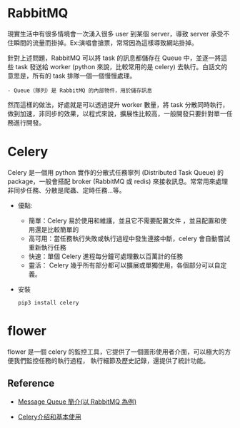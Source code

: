 # RabbitMQ

現實生活中有很多情境會一次湧入很多 user 到某個 server，導致 server 承受不住瞬間的流量而掛掉。Ex:演唱會搶票，常常因為這樣導致網站掛掉。

針對上述問題，RabbitMQ 可以將 task 的訊息都儲存在 Queue 中，並逐一將這些 task 發送給 worker (python 來說，比較常用的是 celery) 去執行。白話文的意思是，所有的 task 排隊一個一個慢慢處理。

    - Queue（隊列）是 RabbitMQ 的內部物件，用於儲存訊息

然而這樣的做法，好處就是可以透過提升 worker 數量，將 task 分散同時執行，做到加速，非同步的效果，以程式來說，擴展性比較高，一般開發只要針對單一任務進行開發。

# Celery

Celery 是一個用 python 實作的分散式任務寧列 (Distributed Task Queue) 的 package，一般會搭配 broker (RabbitMQ 或 redis) 來接收訊息。常常用來處理非同步任務、分散是爬蟲、定時任務...等。


- 優點:
    - 簡單：Celery 易於使用和維護，並且它不需要配置文件 ，並且配置和使用還是比較簡單的
    - 高可用：當任務執行失敗或執行過程中發生連接中斷，celery 會自動嘗試重新執行任務
    - 快速：單個 Celery 進程每分鐘可處理數以百萬計的任務
    - 靈活： Celery 幾乎所有部分都可以擴展或單獨使用，各個部分可以自定義。

- 安裝

    ```
    pip3 install celery
    ```

# flower

flower 是一個 celery 的監控工具，它提供了一個圖形使用者介面，可以極大的方便我們監控任務的執行過程， 執行細節及歷史記錄，還提供了統計功能。

## Reference

- [Message Queue 簡介(以 RabbitMQ 為例)](https://godleon.github.io/blog/ChatOps/message-queue-concepts/)

- [Celery介绍和基本使用](https://zhuanlan.zhihu.com/p/64595171)